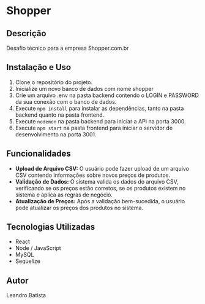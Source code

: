 # Shopper

## Descrição
Desafio técnico para a empresa Shopper.com.br

## Instalação e Uso
1. Clone o repositório do projeto.
2. Inicialize um novo banco de dados com nome shopper
3. Crie um arquivo .env na pasta backend contendo o LOGIN e PASSWORD da sua conexão com o banco de dados.
4. Execute `npm install` para instalar as dependências, tanto na pasta backend quanto na pasta frontend.
5. Execute `nodemon` na pasta backend para iniciar a API na porta 3000.
6. Execute `npm start` na pasta frontend para iniciar o servidor de desenvolvimento na porta 3001.

## Funcionalidades
- **Upload de Arquivo CSV:** O usuário pode fazer upload de um arquivo CSV contendo informações sobre novos preços de produtos.
- **Validação de Dados:** O sistema valida os dados do arquivo CSV, verificando se os preços estão corretos, se os produtos existem no sistema e aplica as regras de negócio.
- **Atualização de Preços:** Após a validação bem-sucedida, o usuário pode atualizar os preços dos produtos no sistema.

## Tecnologias Utilizadas
- React
- Node / JavaScript
- MySQL
- Sequelize

## Autor
Leandro Batista
